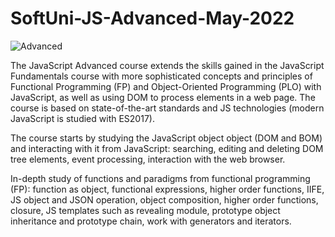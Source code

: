 # SoftUni-JS-Advanced-May-2022

![Advanced](https://user-images.githubusercontent.com/100354136/176903174-437d848b-167b-44e9-9e06-00e0dc7b6a93.jpg)


The JavaScript Advanced course extends the skills gained in the JavaScript Fundamentals course with more sophisticated concepts and principles of Functional Programming (FP) and Object-Oriented Programming (PLO) with JavaScript, as well as using DOM to process elements in a web page. The course is based on state-of-the-art standards and JS technologies (modern JavaScript is studied with ES2017).

The course starts by studying the JavaScript object object (DOM and BOM) and interacting with it from JavaScript: searching, editing and deleting DOM tree elements, event processing, interaction with the web browser.

In-depth study of functions and paradigms from functional programming (FP): function as object, functional expressions, higher order functions, IIFE, JS object and JSON operation, object composition, higher order functions, closure, JS templates such as revealing module, prototype object inheritance and prototype chain, work with generators and iterators.

